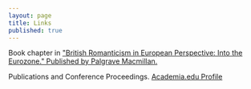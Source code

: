 ```yaml
---
layout: page
title: Links
published: true
---
```


Book chapter in
["British Romanticism in European Perspective: Into the Eurozone." Published by Palgrave Macmillan.](https://www.palgrave.com/us/book/9781137461957#aboutBook, "Unearthing Bosnia's Romantic Spirit through Mak Dizdar's Stone Sleeper")

Publications and Conference Proceedings. [Academia.edu Profile](https://majapasovic.academia.edu/MajaPa%C5%A1ovi%C4%87)